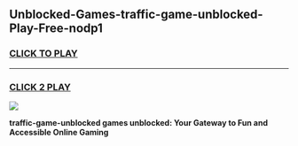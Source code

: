 
## Unblocked-Games-traffic-game-unblocked-Play-Free-nodp1
<h3>
<a href="https://premium76.site?title=traffic-game-unblocked&ref=23A">CLICK TO PLAY</a></h3>
<hr>

<h3>
<a href="https://premium76.site?title=traffic-game-unblocked&ref=23A">CLICK 2 PLAY</a>
  
</h3>

<a href="https://premium76.site?title=traffic-game-unblocked&ref=23A"><img src="https://clearcache.store/games.png"></a>


**traffic-game-unblocked games unblocked: Your Gateway to Fun and Accessible Online Gaming**
